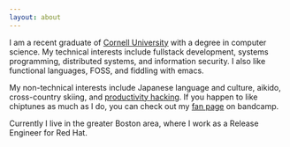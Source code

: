 ```yaml
---
layout: about
---
```


I am a recent graduate of [Cornell University](https://www.cornell.edu/)
with a degree in computer science. My technical interests include fullstack
development, systems programming, distributed systems, and information security.
I also like functional languages, FOSS, and fiddling with emacs.

My non-technical interests include Japanese language and culture, aikido,
cross-country skiing, and [productivity hacking](https://praxis.fortelabs.co/).
If you happen to like chiptunes as much as I do, you can check out my [fan
page](https://bandcamp.com/ubeatlenine) on bandcamp.

Currently I live in the greater Boston area, where I work as a Release Engineer
for Red Hat.
